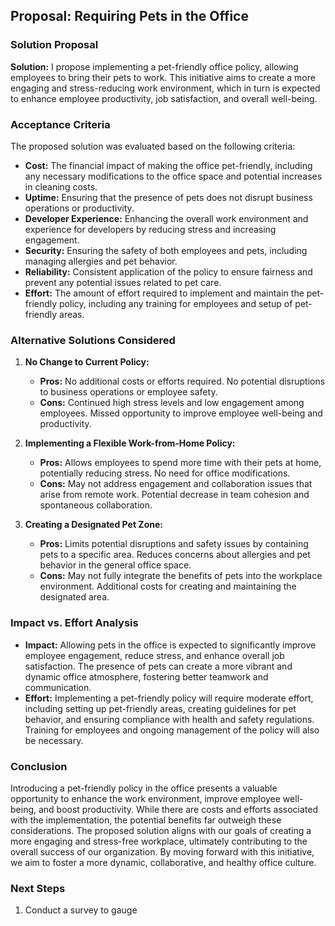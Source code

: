 ## Proposal: Requiring Pets in the Office

### Solution Proposal

**Solution:**
I propose implementing a pet-friendly office policy, allowing employees to bring their pets to work. This initiative aims to create a more engaging and stress-reducing work environment, which in turn is expected to enhance employee productivity, job satisfaction, and overall well-being.

### Acceptance Criteria

The proposed solution was evaluated based on the following criteria:

- **Cost:** The financial impact of making the office pet-friendly, including any necessary modifications to the office space and potential increases in cleaning costs.
- **Uptime:** Ensuring that the presence of pets does not disrupt business operations or productivity.
- **Developer Experience:** Enhancing the overall work environment and experience for developers by reducing stress and increasing engagement.
- **Security:** Ensuring the safety of both employees and pets, including managing allergies and pet behavior.
- **Reliability:** Consistent application of the policy to ensure fairness and prevent any potential issues related to pet care.
- **Effort:** The amount of effort required to implement and maintain the pet-friendly policy, including any training for employees and setup of pet-friendly areas.

### Alternative Solutions Considered

1. **No Change to Current Policy:**

   - **Pros:** No additional costs or efforts required. No potential disruptions to business operations or employee safety.
   - **Cons:** Continued high stress levels and low engagement among employees. Missed opportunity to improve employee well-being and productivity.

2. **Implementing a Flexible Work-from-Home Policy:**

   - **Pros:** Allows employees to spend more time with their pets at home, potentially reducing stress. No need for office modifications.
   - **Cons:** May not address engagement and collaboration issues that arise from remote work. Potential decrease in team cohesion and spontaneous collaboration.

3. **Creating a Designated Pet Zone:**

   - **Pros:** Limits potential disruptions and safety issues by containing pets to a specific area. Reduces concerns about allergies and pet behavior in the general office space.
   - **Cons:** May not fully integrate the benefits of pets into the workplace environment. Additional costs for creating and maintaining the designated area.

### Impact vs. Effort Analysis

- **Impact:** Allowing pets in the office is expected to significantly improve employee engagement, reduce stress, and enhance overall job satisfaction. The presence of pets can create a more vibrant and dynamic office atmosphere, fostering better teamwork and communication.
- **Effort:** Implementing a pet-friendly policy will require moderate effort, including setting up pet-friendly areas, creating guidelines for pet behavior, and ensuring compliance with health and safety regulations. Training for employees and ongoing management of the policy will also be necessary.

### Conclusion

Introducing a pet-friendly policy in the office presents a valuable opportunity to enhance the work environment, improve employee well-being, and boost productivity. While there are costs and efforts associated with the implementation, the potential benefits far outweigh these considerations. The proposed solution aligns with our goals of creating a more engaging and stress-free workplace, ultimately contributing to the overall success of our organization. By moving forward with this initiative, we aim to foster a more dynamic, collaborative, and healthy office culture.

### Next Steps

1. Conduct a survey to gauge
